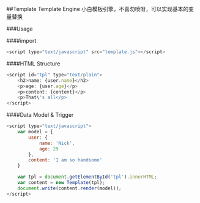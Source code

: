 ##Template Template Engine
小白模板引擎，不喜勿喷呀，可以实现基本的变量替换

###Usage

####import
```javascript
<script type="text/javascript" src="template.js"></script>
```
####HTML Structure
```javascript
<script id="tpl" type="text/plain">
	<h2>name: {user.name}</h2>
	<p>age: {user.age}</p>
	<p>content: {content}</p>
	<p>That\'s all</p>
</script>
```

####Data Model & Trigger
```javascript
<script type="text/javascript">
	var model = {
		user: {
			name: 'Nick',
			age: 29
		},
		content: 'I am so handsome'
	}

	var tpl = document.getElementById('tpl').innerHTML;
	var content = new Template(tpl);
	document.write(content.render(model));
</script>
```


